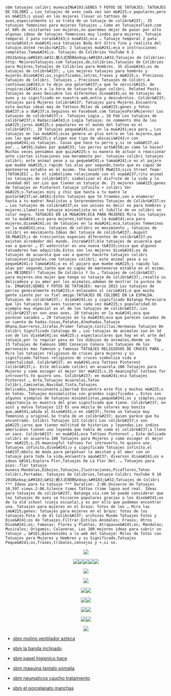 
```
sbm tatuajes colibri munecaIM&#193;GENES Y FOTOS DE TATUAJES: TATUAJES DE COLIBRI … Los tatuajes de aves cada vez son m&#225;s populares,pero es m&#225;s usual en las mujeres llevar un tattoos de aves,especialmente si se trata de un tatuaje de colibr&#237;. 35 tatuajes femeninos para mujeres Tatuajes … Como en TatuajesFlash.com el 68% de visitantes son mujeres,no queremos dejar de pasar por alto algunas ideas de tatuajes femeninos muy lindos para mujeres. Tatuaje temporal 2 pata coraz&#243;n mu&#241;eca … Tatuaje temporal 2 pata coraz&#243;n mu&#241;eca tatuajes Body Art Ultra fino y realista del tatuaje.Usted recibir&#225; 2 tatuajes mu&#241;eca e instrucciones completas.Tama&#241;o. Tatuajes de Colibries YouTube 6 2 2012&nbsp;&#0183;&#32;嵌入式视频&nbsp;&#0183;&#32;Tatuajes de Colibries: http: MejoresTatuajes.com Tatuajes,de,Colibries,Tatuajes de Colibries para Mujeres,Tatuajes de Colibries para Hombres. 35 dise&#241;os de tatuajes de colibr&#237; … Los mejores tatuajes para hombres y mujeres.Dise&#241;os,significados,letras,frases y m&#225;s. Preciosos Tatuajes de Colibri. Tatuajes … Preciosos Tatuajes de Colibri.A continuaci&#243;n te dejo una galer&#237;a que te servir&#225; de inspiraci&#243;n a la hora de tatuarte algun colibri. Related Posts. Tatuajes de aves Descubre los diferentes dise&#241;os de tatuajes de aves y su significado en nuestra web,entra y descubrelos. Colibr&#237; Tatuajes para Mujeres Colibr&#237; Tatuajes para Mujeres.Encuentra esta muchas ideas mas de Tattoos.Miles de im&#225;genes y fotos d&#237;a a d&#237;a.Seguinos en Facebook.com TatuajesParaMujeres! Los tatuajes de colibr&#237;s  Tatuajes Logia … 18 Feb Los tatuajes de colibr&#237;s Redacci&#243;n Logia Tatuaje; no comments Uno de los p&#225;jaros m&#225;s populares en el mundo del tattoo es el colibr&#237;. 20 Tatuajes peque&#241;os en la mu&#241;eca para … Los tatuajes en las mu&#241;ecas genera un plus extra en las mujeres,que son las que m&#225;s eligen ese tipo de ubicaci&#243;n con peque&#241;os tatuajes. Cosas que hace tu perro y,si no sab&#237;as por. … &#191;Sabes por qu&#233; los perros act&#250;an como lo hacen? Muchas veces pensamos que quiz&#225;s su manera de actuar o reaccionar ante ciertas situaciones sea meramente por. tatuajes colibri tatuajes colibri; este animal pese a su peque&#241;o tama&#241;o es el pajaro que muebe m&#225;s rapido las alas por segundo,tanto que es capaz de mantenerse estable en el mismo. the GazettE M&#233;xico Street Team: [TATUAJES] … En el simbolismo relacionado con el esp&#237;ritu animal los tatuajes de colibr&#237; simbolizan el disfrute de la vida y la levedad del ser.Los que tienen un tatuaje de. 21 mejores im&#225;genes de Tatuajes en Pinterest tatuaje infinito + colibri Ver m&#225;s.Tatuajes mini y chic que hasta a tu madre le gustar&#237;an.&#161;Estos tatuajes que te traemos,van a enamorar hasta a tu madre! Realistas y Sorprendentes Tatuajes de Colibr&#237;es … Los tatuajes de colibr&#237;es son unisex es decir es para hombres y mujeres.Llamativo tatuaje minimalista en el tobillo de un colibri en color negro. TATUAJES EN LA MU&#209;ECA PARA MUJERES Mira los tatuajes en la mu&#241;eca para mujeres,tattoos en la mu&#241;eca para mujeres,dise&#241;os de tatuajes en la mu&#241;eca,tatuajes femeninos en la mu&#241;eca. tatuajes de colibri en movimiento … tatuajes de colibri en movimiento.Ideas del tatuaje de colibr&#237;.August 30.M&#225;s de trescientas especies diferentes de colibr&#237;es existen alrededor del mundo. Incre&#237;ble tatuajes de acuarela que vas a querer … El watercolor es una nueva t&#233;cnica que algunos tatuadores han adquirido.Estos son los mejores dise&#241;os de tatuajes de acuarela que vas a querer hacerte tatuajes colibri tatuajesoriginales.com tatuajes colibri; este animal pese a su peque&#241;o tama&#241;o es el pajaro que muebe m&#225;s rapido las alas por segundo,tanto que es capaz de mantenerse estable en el mismo. Los MEJORES!! Tatuajes De Colibris Y Su … Tatuajes de colibr&#237; para mujeres.Una mujer que tenga un tatuaje de colibr&#237;,resalta su delicadeza y su amor por los animales,ademas de mostrar la pureza de la. IM&#193;GENES Y FOTOS DE TATUAJES: marzo 2013 Los tatuajes de perros generalmente est&#225;n enlazados al cari&#241;o que mucha gente siente por su fiel amigo.TATUAJES DE COLIBRI EN LA ESPALDA. Tatuajes de colibr&#237;: dise&#241;os y significado Batanga Pareciera que los tatuajes de aves tuvieran cada vez m&#225;s popularidad.Un ejemplo muy especial es el de los tatuajes de colibr&#237;.Los colibr&#237;es son unas aves. 20 tatuajes en la mu&#241;eca que parecen sacados … 20 tatuajes en la mu&#241;eca que parecen sacados de un cuento de hadas.Cosas,Patatas,Almohadas,Tatuaje Ohana,Guerreros,Jirafas,Primer Tatuaje,Costillas,Hermanas Tatuajes De Colibri Significado Catalogo de … Los tatuajes de animales son en 3d son de los dise&#241;os m&#225;s espectaculares que hay en el arte del tatuaje,por lo regular pasa en los dibujos de animales,donde se. Top 15 Tatuajes de Famosos 1001 Consejos Conoce los tatuajes de los personajes mas famosos y famosas TATUAJES RELIGIOSOS DE CRUCES PARA … Mira los tatuajes religiosos de cruces para mujeres y su significado.Tattoos religiosos de cruces simboliza vida e inmortalidad. Colibr&#237; en mu&#241;eca Tattoos Pinterest Colibr&#237;s. Este delicado colibri en acuarela.100 Tatuajes para Mujeres y como escoger el mejor Ver m&#225;s.25 meaningful tattoos for introverts.Yo quiero uno. Colibr&#237; en mu&#241;eca tatuajes Pinterest … Arte,Tatuajes Acuarelas,Tatoo Colibri,Camisetas,Navidad,Tinta,Tatuajes Delicados,Impresionante,Libertad Encuentra este Pin y muchos m&#225;s en tatoo. Tatuajes minimalistas con grandes significados … Estos son algunos ejemplos de tatuajes minimalistas,peque&#241;os y simples,cuya importancia es muestra del gran significado que tiene. Colibr&#237; en azul y malva Tatuajes 123 Es una mezcla de colores muy bonita que,a&#241;adida al dise&#241;o en s&#237;,forma un tatuaje muy femenino y original.Se trata de un colibr&#237; quien parece que ha encontrado. Colibri Tatuajes 123 Colibri Los colibr&#237;s son p&#225;jaros que tienen multitud de historias y leyendas.Los indios americanos tienen una leyenda que habla de como el colibr&#237;a lleno un saco. Colibr&#237; en mu&#241;eca Tattoos Pinterest … Este delicado colibri en acuarela.100 Tatuajes para Mujeres y como escoger el mejor Ver m&#225;s.25 meaningful tattoos for introverts.Yo quiero uno. Tatuajes infinito,dise&#241;o y significado Tatuajes infinito,el s&#237;mbolo de moda para perpetuar la amistad y el amor con un tatuaje para toda la vida,encuentra aqu&#237; diversos dise&#241;os e ideas &#161;Explora Flor,Tatuajes De La Flor Del. … Tatuajes para pies:.flor tatuaje muneca.Mandalas,Dibujos,Tatuajes,Ilustraciones,Picaflores,Tatoo Colibri,Portadas. Tatuajes de Colibries,Tatuaje Colibri YouTube 9 10 2010&nbsp;&#0183;&#32;嵌入式视频&nbsp;&#0183;&#32;Tatuajes de Colibri *** Ideas para tu tatuaje *** Duration: 2:06.Universo de Tatuajes 10,597 views.2:06.Silence times Tattoo (time lapse and real. Ideas para tatuajes de colibr&#237; Batanga vix.com Se puede considerar que los tatuajes de aves se hicieron populares gracias a los dise&#241;os de la old school (vieja escuela),y es por ello que podemos encontrar una. Tatuajes para mujeres en el brazo: fotos de los … Mira las im&#225;genes: Tatuajes para mujeres en el brazo: fotos de los tatuajes.Foto 3 de 41 Colibr&#237; archivos Mundo Tatuajes Fotos y Dise&#241;os de Tatuajes.Filtrar.Estilos.Animales; Frases; Otros Dise&#241;os; Famosas; Flores y Plantas; Atrapasue&#241;os; Mandalas; Musicales; Origamis; Calaveras. Las 100 mejores ideas para cubrir un tatuaje … &#161;Bienvenidos a la web del tatuaje! Miles de fotos con Tatuajes para Mujeres y Hombres y su Significado,Tatuajes Peque&#241;os,frases,tribales,consejos y +,si no. 
```

<div align="center">

<a href="https://es-crusher.shibang-china.com/github&k=sbm+tatuajes+colibri+muneca"><img src="https://static.shibang-china.com/es/crusher/logo.jpg"></a>

<a href="https://es-crusher.shibang-china.com/github&k=sbm+tatuajes+colibri+muneca"><img src="https://static.shibang-china.com/es/crusher/index.jpg"></a><a href="https://es-crusher.shibang-china.com/material.htmlgithub&k=sbm+tatuajes+colibri+muneca"><img src="https://static.shibang-china.com/es/crusher/material.jpg"></a><a href="https://es-crusher.shibang-china.com/application.htmlgithub&k=sbm+tatuajes+colibri+muneca"><img src="https://static.shibang-china.com/es/crusher/application.jpg"></a><a href="https://es-crusher.shibang-china.com/aboutus.htmlgithub&k=sbm+tatuajes+colibri+muneca"><img src="https://static.shibang-china.com/es/crusher/aboutus.jpg"></a><a href="https://es-crusher.shibang-china.com/contact.htmlgithub&k=sbm+tatuajes+colibri+muneca"><img src="https://static.shibang-china.com/es/crusher/contact.jpg"></a>

<a href="https://es-crusher.shibang-china.com/github&k=sbm+tatuajes+colibri+muneca"><img src="https://static.shibang-china.com/es/crusher/banner.jpg"></a>

<a href="https://swt.shibang-china.com/github&k=sbm+tatuajes+colibri+muneca"><img src="https://static.shibang-china.com/es/crusher/text.jpg"></a>

<a href="https://swt.shibang-china.com/github&k=sbm+tatuajes+colibri+muneca"><img src="https://static.shibang-china.com/es/crusher/chat.jpg"></a><a href="https://es-crusher.shibang-china.com/contact.htmlgithub&k=sbm+tatuajes+colibri+muneca"><img src="https://static.shibang-china.com/es/crusher/message.jpg"></a>

<a href="https://es-crusher.shibang-china.com/products/pe.htmlgithub&k=sbm+tatuajes+colibri+muneca"><img src="https://static.shibang-china.com/es/crusher/pe.jpg"></a><a href="https://es-crusher.shibang-china.com/products/pf.htmlgithub&k=sbm+tatuajes+colibri+muneca"><img src="https://static.shibang-china.com/es/crusher/pf.jpg"></a>

<a href="https://es-crusher.shibang-china.com/products/hpt.htmlgithub&k=sbm+tatuajes+colibri+muneca"><img src="https://static.shibang-china.com/es/crusher/hpt.jpg"></a><a href="https://es-crusher.shibang-china.com/products/vsi.htmlgithub&k=sbm+tatuajes+colibri+muneca"><img src="https://static.shibang-china.com/es/crusher/vsi.jpg"></a>

<a href="https://es-crusher.shibang-china.com/products/klv.htmlgithub&k=sbm+tatuajes+colibri+muneca"><img src="https://static.shibang-china.com/es/crusher/klv.jpg"></a><a href="https://es-crusher.shibang-china.com/products/portable.htmlgithub&k=sbm+tatuajes+colibri+muneca"><img src="https://static.shibang-china.com/es/crusher/portable.jpg"></a>

<a href="https://swt.shibang-china.com/github&k=sbm+tatuajes+colibri+muneca"><img src="https://static.shibang-china.com/es/crusher/case.jpg"></a>

</div>


* [sbm molino ventilador azteca](sbm%20molino%20ventilador%20azteca.md)

* [sbm la banda inclinado](sbm%20la%20banda%20inclinado.md)

* [sbm papel higienico hace](sbm%20papel%20higienico%20hace.md)

* [sbm maquina tantalo somalia](sbm%20maquina%20tantalo%20somalia.md)

* [sbm neumaticos caucho tratamiento](sbm%20neumaticos%20caucho%20tratamiento.md)

* [sbm el porcelanato manchas](sbm%20el%20porcelanato%20manchas.md)